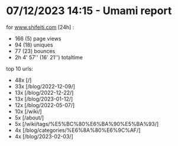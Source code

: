 # 07/12/2023 14:15 - Umami report
for www.shifeiti.com [24h] :

 - 166 (5) page views
 - 94 (18) uniques
 - 77 (23) bounces
 - 2h 4' 57'' (16' 21'') totaltime


top 10 urls:
 - 48x [/]
 - 33x [/blog/2022-12-09/]
 - 13x [/blog/2022-12-22/]
 - 13x [/blog/2023-01-12/]
 - 12x [/blog/2022-05-07/]
 - 10x [/wiki/]
 - 5x [/about/]
 - 5x [/wiki/tags/%E5%BC%80%E6%BA%90%E5%BA%93/]
 - 4x [/blog/categories/%E6%8A%80%E6%9C%AF/]
 - 4x [/blog/2023-02-03/]


